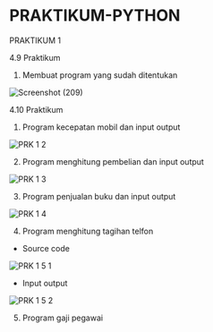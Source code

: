 # PRAKTIKUM-PYTHON
PRAKTIKUM 1

4.9 Praktikum
1. Membuat program yang sudah ditentukan

![Screenshot (209)](https://user-images.githubusercontent.com/92989089/141745864-d8b8ca40-6265-4462-aa03-249d1078d32d.png)

4.10 Praktikum
1. Program kecepatan mobil dan input output

![PRK 1 2](https://user-images.githubusercontent.com/92989089/141746314-16d860d3-e8ce-41b2-9509-49028e59447d.png)

2. Program menghitung pembelian dan input output

![PRK 1 3](https://user-images.githubusercontent.com/92989089/141746585-8bb16080-3b5a-4aba-8a31-636256075997.png)

3. Program penjualan buku dan input output

![PRK 1 4](https://user-images.githubusercontent.com/92989089/141746797-be5178fe-c007-48d6-993c-c0f543d2a89f.png)

4. Program menghitung tagihan telfon
  - Source code

![PRK 1 5 1](https://user-images.githubusercontent.com/92989089/141747027-dae1208d-23df-4bd8-94d2-ba932157796c.png)

   - Input output

![PRK 1 5 2](https://user-images.githubusercontent.com/92989089/141747139-af2dde29-55d6-4ceb-8838-ff8dcff21b42.png)

5. Program gaji pegawai

